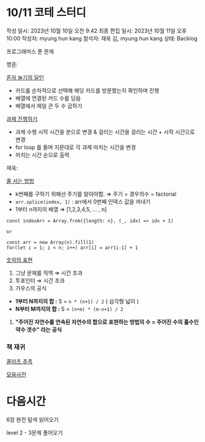 # 10/11 코테 스터디

작성 일시: 2023년 10월 10일 오전 9:42
최종 편집 일시: 2023년 10월 11일 오후 10:00
작성자: myung hun kang
참석자: 재욱 김, myung hun kang
상태: Backlog

프로그래머스 푼 문제 

명훈:

[혼자 놀기의 달인](https://school.programmers.co.kr/learn/courses/30/lessons/131130) 

- 카드를 순차적으로 선택해 해당 카드를 방문했는지 확인하며 진행
- 배열에 연결된 카드 수를 담음
- 배열에서 제일 큰 두 수 곱하기

[과제 진행하기](https://school.programmers.co.kr/learn/courses/30/lessons/176962) 

- 과제 수행 시작 시간을 분으로 변경 & 걸리는 시간을 걸리는 시간 + 시작 시간으로 변경
- for loop 를 돌며 지문대로 각 과제 마치는 시간을 변경
- 마치는 시간 순으로 출력

재욱: 

[줄 서는 방법](https://school.programmers.co.kr/learn/courses/30/lessons/12936)

- k번째를 구하기 위해선 주기를 알아야함. ⇒ 주기 = 경우의수 = factorial
- `arr.splice(index, 1)`  : arr에서 0번째 인덱스 값을 꺼내기
- 1부터 n까지의 배열 ⇒ [1,2,3,4,5, … , n]

```
const indexArr = Array.from({length: n}, (_, idx) => idx + 1)

or

const arr = new Array(n).fill(1)
for(let i = 1; i < n; i++) arr[i] = arr[i-1] + 1
```

[숫자의 표현](https://school.programmers.co.kr/learn/courses/30/lessons/12924)

1. 그냥 문제를 직역 ⇒ 시간 초과
2. 투포인터 ⇒ 시간 초과
3. 가우스의 공식 
- **1부터 N까지의 합 :** S = `n * (n+1) / 2`   ( 삼각형 넓이 )
- **N부터 M까지의 합 :** S = `(n+m) * (m-n+1) / 2`
1.  **"주어진 자연수를 연속된 자연수의 합으로 표현하는 방법의 수 = 주어진 수의 홀수인 약수 갯수"  라는 공식**

### 책 재귀

[콜라츠 추측](https://school.programmers.co.kr/learn/courses/30/lessons/12943)

[모음사전](https://school.programmers.co.kr/learn/courses/30/lessons/84512)

# 다음시간

6장 완전 탐색 읽어오기

level 2  - 3문제 풀어오기